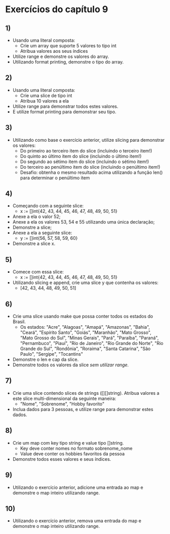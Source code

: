 # Exercícios do capítulo 9

## 1)
- Usando uma literal composta:
     - Crie um array que suporte 5 valores to tipo int
     - Atribua valores aos seus índices
- Utilize range e demonstre os valores do array.
- Utilizando format printing, demonstre o tipo do array.

## 2)

- Usando uma literal composta:
    - Crie uma slice de tipo int
    - Atribua 10 valores a ela
- Utilize range para demonstrar todos estes valores.
- E utilize format printing para demonstrar seu tipo.

## 3)

- Utilizando como base o exercício anterior, utilize slicing para demonstrar os valores:
    - Do primeiro ao terceiro item do slice (incluindo o terceiro item!)
    - Do quinto ao último item do slice (incluindo o último item!)
    - Do segundo ao sétimo item do slice (incluindo o sétimo item!)
    - Do terceiro ao penúltimo item do slice (incluindo o penúltimo item!)
    - Desafio: obtenha o mesmo resultado acima utilizando a função len() para determinar o penúltimo item

## 4)

- Começando com a seguinte slice:
    - x := []int{42, 43, 44, 45, 46, 47, 48, 49, 50, 51}
- Anexe a ela o valor 52;
- Anexe a ela os valores 53, 54 e 55 utilizando uma única declaração;
- Demonstre a slice;
- Anexe a ela a seguinte slice:
    - y := []int{56, 57, 58, 59, 60}
- Demonstre a slice x.

## 5)

- Comece com essa slice:
    - x := []int{42, 43, 44, 45, 46, 47, 48, 49, 50, 51}
- Utilizando slicing e append, crie uma slice y que contenha os valores:
    - [42, 43, 44, 48, 49, 50, 51]

## 6)

- Crie uma slice usando make que possa conter todos os estados do Brasil.
	- Os estados: "Acre", "Alagoas", "Amapá", "Amazonas",
				  "Bahia", "Ceará", "Espírito Santo", "Goiás",
				  "Maranhão", "Mato Grosso", "Mato Grosso do Sul",
				  "Minas Gerais", "Pará", "Paraíba", "Paraná", "Pernambuco",
				  "Piauí", "Rio de Janeiro", "Rio Grande do Norte",
				  "Rio Grande do Sul", "Rondônia", "Roraima",
				  "Santa Catarina", "São Paulo", "Sergipe", "Tocantins"
- Demonstre o len e cap da slice.
- Demonstre todos os valores da slice *sem utilizar range.*

## 7)

- Crie uma slice contendo slices de strings ([][]string). Atribua valores a este slice multi-dimensional da seguinte maneira:
    - "Nome", "Sobrenome", "Hobby favorito"
- Inclua dados para 3 pessoas, e utilize range para demonstrar estes dados.

## 8)

- Crie um map com key tipo string e value tipo []string.
    - Key deve conter nomes no formato sobrenome_nome
    - Value deve conter os hobbies favoritos da pessoa
- Demonstre todos esses valores e seus índices.

## 9)

- Utilizando o exercício anterior, adicione uma entrada ao map e demonstre o map inteiro utilizando range.

## 10)

- Utilizando o exercício anterior, remova uma entrada do map e demonstre o map inteiro utilizando range.